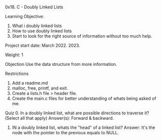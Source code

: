 0x18. C - Doubly Linked Lists

Learning Objective:
1. What i doubly linked lists
2. How to use doubly linked lists
3. Start to look for the right source of information without too much help.

Project start date: March 2022. 2023.

Weight: 1

Objection
Use the data structure from more information.

Restrictions
1. Add a readme.md
2. malloc, free, printf, and exit.
3. Create a lists.h file > header file.
4. Create the main.c files for better understanding of whats being asked of me.

Quiz
0. In a doubly linked list, what are possible directions to traverse it? (Select all that apply)
Answer(s): Forward & backward.

1. IN a doubly linked list, whats the "head" of a linked list?
Answer: It's the node with the pointer to the previous equals to NULL.
